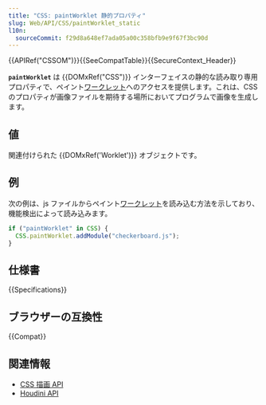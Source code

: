 ```yaml
---
title: "CSS: paintWorklet 静的プロパティ"
slug: Web/API/CSS/paintWorklet_static
l10n:
  sourceCommit: f29d8a648ef7ada05a00c358bfb9e9f67f3bc90d
---
```


{{APIRef("CSSOM")}}{{SeeCompatTable}}{{SecureContext_Header}}

**`paintWorklet`** は {{DOMxRef("CSS")}} インターフェイスの静的な読み取り専用プロパティで、ペイント[ワークレット](/ja/docs/Web/API/Worklet)へのアクセスを提供します。これは、CSS のプロパティが画像ファイルを期待する場所においてプログラムで画像を生成します。

## 値

関連付けられた {{DOMxRef('Worklet')}} オブジェクトです。

## 例

次の例は、js ファイルからペイント[ワークレット](/ja/docs/Web/API/Worklet)を読み込む方法を示しており、機能検出によって読み込みます。

```js
if ("paintWorklet" in CSS) {
  CSS.paintWorklet.addModule("checkerboard.js");
}
```

## 仕様書

{{Specifications}}

## ブラウザーの互換性

{{Compat}}

## 関連情報

- [CSS 描画 API](/ja/docs/Web/API/CSS_Painting_API)
- [Houdini API](/ja/docs/Web/Guide/Houdini)
